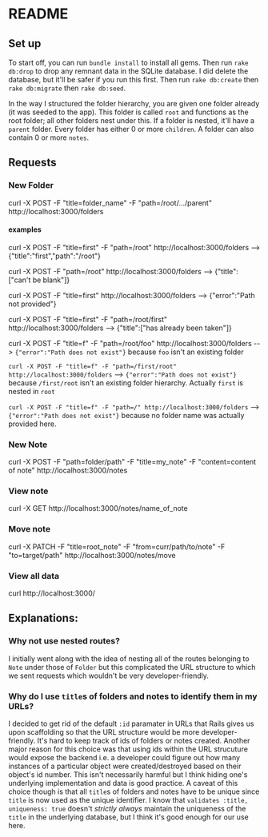 # README

## Set up

To start off, you can run `bundle install` to install all gems. Then run `rake db:drop` to drop any remnant data in the SQLite database. I did delete the database, but it'll be safer if you run this first. Then run `rake db:create` then `rake db:migrate` then `rake db:seed`.

In the way I structured the folder hierarchy, you are given one folder already (it was seeded to the app). This folder is called `root` and functions as the root folder; all other folders nest under this. If a folder is nested, it'll have a `parent` folder. Every folder has either 0 or more `children`. A folder can also contain 0 or more `notes`.

## Requests

### New Folder
curl -X POST -F "title=folder_name" -F "path=/root/…/parent" http://localhost:3000/folders
#### examples
curl -X POST -F "title=first" -F "path=/root" http://localhost:3000/folders
--> {"title":"first","path":"/root"}

curl -X POST -F "path=/root" http://localhost:3000/folders
--> {"title":["can't be blank"]}

curl -X POST -F "title=first" http://localhost:3000/folders
--> {"error":"Path not provided"}

curl -X POST -F "title=first" -F "path=/root/first" http://localhost:3000/folders
--> {"title":["has already been taken"]}

curl -X POST -F "title=f" -F "path=/root/foo" http://localhost:3000/folders
--> `{"error":"Path does not exist"}` because `foo` isn't an existing folder

`curl -X POST -F "title=f" -F "path=/first/root" http://localhost:3000/folders`
--> `{"error":"Path does not exist"}` because `/first/root` isn't an existing folder hierarchy. Actually `first` is nested in `root`

`curl -X POST -F "title=f" -F "path=/" http://localhost:3000/folders`
--> `{"error":"Path does not exist"}` because no folder name was actually provided here.


### New Note
curl -X POST -F "path=folder/path" -F "title=my_note" -F "content=content of note" http://localhost:3000/notes

### View note
curl -X GET http://localhost:3000/notes/name_of_note

### Move note
curl -X PATCH -F "title=root_note" -F "from=curr/path/to/note" -F "to=target/path" http://localhost:3000/notes/move

### View all data
curl http://localhost:3000/

## Explanations:

### Why not use nested routes?
I initially went along with the idea of nesting all of the routes belonging to `Note` under those of `Folder` but this complicated the URL structure to which we sent requests which wouldn't be very developer-friendly.

### Why do I use `title`s of folders and notes to identify them in my URLs?
I decided to get rid of the default `:id` paramater in URLs that Rails gives us upon scaffolding so that the URL structure would be more developer-friendly. It's hard to keep track of ids of folders or notes created. Another major reason for this choice was that using ids within the URL strucuture would expose the backend i.e. a developer could figure out how many instances of a particular object were created/destroyed based on their object's id number. This isn't necessarily harmful but I think hiding one's underlying implementation and data is good practice. A caveat of this choice though is that all `title`s of folders and notes have to be unique since `title` is now used as the unique identifier. I know that `validates :title, uniqueness: true` doesn't _strictly always_ maintain the uniqueness of the `title` in the underlying database, but I think
 it's good enough for our use here.
